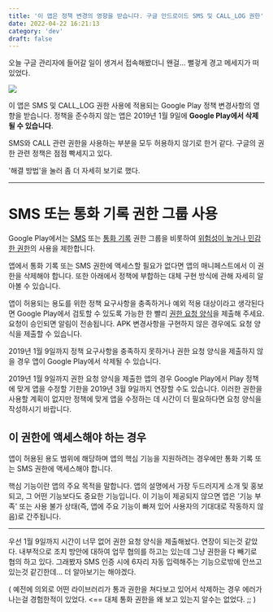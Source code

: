 ```yaml
---
title: '이 앱은 정책 변경의 영향을 받습니다. 구글 안드로이드 SMS 및 CALL_LOG 권한'
date: 2022-04-22 16:21:13
category: 'dev'
draft: false
---
```


오늘 구글 관리자에 들어갈 일이 생겨서 접속해봤더니 왠걸... 뻘겋게 경고 메세지가 떠있었다.

  

![](https://t1.daumcdn.net/cfile/tistory/99CF2A405C29B52B32)

  

이 앱은 SMS 및 CALL\_LOG 권한 사용에 적용되는 Google Play 정책 변경사항의 영향을 받습니다. 정책을 준수하지 않는 앱은 2019년 1월 9일에 **Google Play에서 삭제될 수 있습니다**.

  

  

  

SMS와 CALL 관련 권한을 사용하는 부분을 모두 허용하지 않기로 한거 같다. 구글의 권한 관련 정책은 점점 빡세지고 있다. 

  

'해결 방법'을 눌러 좀 더 자세히 보기로 했다. 

  

* * *

  

SMS 또는 통화 기록 권한 그룹 사용
=====================

Google Play에서는 [SMS](https://developer.android.com/reference/android/Manifest.permission_group#SMS) 또는 [통화 기록](https://developer.android.com/reference/android/Manifest.permission_group#CALL_LOG) 권한 그룹을 비롯하여 [위험성이 높거나 민감한 권한](https://play.google.com/about/privacy-security-deception/permissions/)의 사용을 제한합니다. 

앱에서 통화 기록 또는 SMS 권한에 액세스할 필요가 없다면 앱의 매니페스트에서 이 권한을 삭제해야 합니다. 또한 아래에서 정책에 부합하는 대체 구현 방식에 관해 자세히 알아볼 수 있습니다. 

앱이 허용되는 용도를 위한 정책 요구사항을 충족하거나 예외 적용 대상이라고 생각된다면 Google Play에서 검토할 수 있도록 가능한 한 빨리 [권한 요청 양식](https://docs.google.com/forms/d/e/1FAIpQLSfCnRaa4b1VuHhE4gVekWJc_V0Zt4XiTlsKsTipTlPg5ECA7Q/viewform)을 제출해 주세요. 요청이 승인되면 알림이 전송됩니다. APK 변경사항을 구현하지 않은 경우에도 요청 양식을 제출할 수 있습니다.

2019년 1월 9일까지 정책 요구사항을 충족하지 못하거나 권한 요청 양식을 제출하지 않을 경우 앱이 Google Play에서 삭제될 수 있습니다.

2019년 1월 9일까지 권한 요청 양식을 제출한 앱의 경우 Google Play에서 Play 정책에 맞게 앱을 수정할 기한을 2019년 3월 9일까지 연장할 수도 있습니다. 이러한 권한을 사용할 계획이 없지만 정책에 맞게 앱을 수정하는 데 시간이 더 필요하다면 요청 양식을 작성하시기 바랍니다. 

이 권한에 액세스해야 하는 경우
-----------------

앱이 허용된 용도 범위에 해당하며 앱의 핵심 기능을 지원하려는 경우에만 통화 기록 또는 SMS 권한에 액세스해야 합니다. 

핵심 기능이란 앱의 주요 목적을 말합니다. 앱의 설명에서 가장 두드러지게 소개 및 홍보되고, 그 어떤 기능보다도 중요한 기능입니다. 이 기능이 제공되지 않으면 앱은 '기능 부족' 또는 사용 불가 상태(즉, 앱에 주요 기능이 빠져 있어 사용자의 기대대로 작동하지 않음)로 간주됩니다.

  

* * *

  

우선 1월 9일까지 시간이 너무 없어 권한 요청 양식을 제출해놨다. 연장이 되는것 같았다. 내부적으로 조치 방안에 대하여 업무 협의를 하고는 있는데 그냥 권한을 다 빼기로 협의 하고 있다. 그래봤자 SMS 인증 시에 6자리 자동 입력해주는 기능으로밖에 안쓰고 있는것 같긴한데... 더 알아보기는 해야겠다.   

  

( 예전에 의외로 어떤 라이브러리가 통과 권한을 쳐다보고 있어서 삭제하는 경우 에러가 나는걸 경험한적이 있었다. <== 대체 통화 권한을 왜 보고 있는지 알수는 없었다. ;; )
